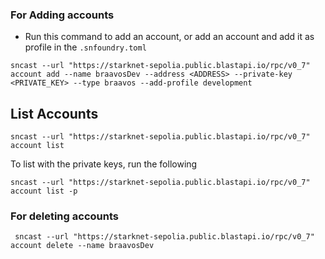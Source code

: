 
### For Adding accounts
- Run this command to add an account, or add an account and add it as profile in the `.snfoundry.toml`
```shell
sncast --url "https://starknet-sepolia.public.blastapi.io/rpc/v0_7" account add --name braavosDev --address <ADDRESS> --private-key <PRIVATE_KEY> --type braavos --add-profile development
```


## List Accounts
```shell
sncast --url "https://starknet-sepolia.public.blastapi.io/rpc/v0_7" account list
```

To list with the private keys, run the following
```shell
sncast --url "https://starknet-sepolia.public.blastapi.io/rpc/v0_7" account list -p
```


### For deleting accounts
```shell
 sncast --url "https://starknet-sepolia.public.blastapi.io/rpc/v0_7" account delete --name braavosDev
```
